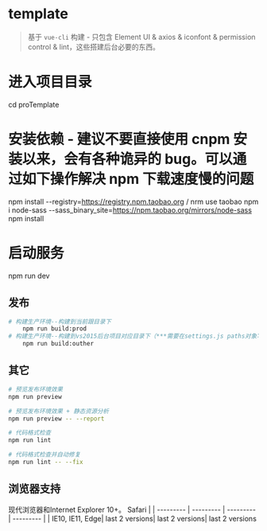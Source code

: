 # template

> 基于 `vue-cli` 构建 - 只包含 Element UI & axios & iconfont & permission control & lint，这些搭建后台必要的东西。   

# 进入项目目录
cd proTemplate

# 安装依赖 - 建议不要直接使用 cnpm 安装以来，会有各种诡异的 bug。可以通过如下操作解决 npm 下载速度慢的问题
npm install --registry=https://registry.npm.taobao.org / nrm use taobao
npm i node-sass --sass_binary_site=https://npm.taobao.org/mirrors/node-sass
npm install  

# 启动服务
npm run dev 

## 发布

```bash 
# 构建生产环境--构建到当前跟目录下
    npm run build:prod
# 构建生产环境--构建到vs2015后台项目对应目录下（***需要在settings.js paths对象写入自己的git名称及自己项目的路径，否则不能使用）
    npm run build:outher
```

## 其它

```bash
# 预览发布环境效果
npm run preview

# 预览发布环境效果 + 静态资源分析
npm run preview -- --report

# 代码格式检查
npm run lint

# 代码格式检查并自动修复
npm run lint -- --fix
``` 
 

## 浏览器支持

现代浏览器和Internet Explorer 10+。
Safari |
| --------- | --------- | --------- | --------- |
| IE10, IE11, Edge| last 2 versions| last 2 versions| last 2 versions  